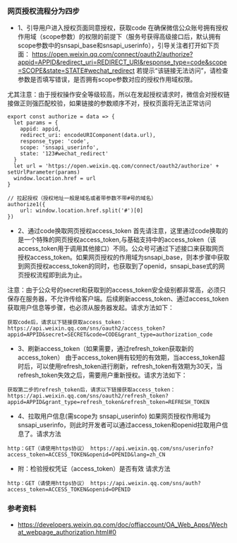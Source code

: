 ### 网页授权流程分为四步

- 1、引导用户进入授权页面同意授权，获取code
在确保微信公众账号拥有授权作用域（scope参数）的权限的前提下（服务号获得高级接口后，默认拥有scope参数中的snsapi_base和snsapi_userinfo），引导关注者打开如下页面：
https://open.weixin.qq.com/connect/oauth2/authorize?appid=APPID&redirect_uri=REDIRECT_URI&response_type=code&scope=SCOPE&state=STATE#wechat_redirect 若提示“该链接无法访问”，请检查参数是否填写错误，是否拥有scope参数对应的授权作用域权限。

尤其注意：由于授权操作安全等级较高，所以在发起授权请求时，微信会对授权链接做正则强匹配校验，如果链接的参数顺序不对，授权页面将无法正常访问
```
export const authorize = data => {
  let params = {
    appid: appid,
    redirect_uri: encodeURIComponent(data.url),
    response_type: 'code',
    scope: 'snsapi_userinfo',
    state: '123#wechat_redirect'
  }
  let url = 'https://open.weixin.qq.com/connect/oauth2/authorize' + setUrlParameter(params)
  window.location.href = url
}

// 拉起授权（授权地址一般是域名或者带参数不带#号的域名）
authorize1({
    url: window.location.href.split('#')[0]
})
```

- 2、通过code换取网页授权access_token
首先请注意，这里通过code换取的是一个特殊的网页授权access_token,与基础支持中的access_token（该access_token用于调用其他接口）不同。公众号可通过下述接口来获取网页授权access_token。如果网页授权的作用域为snsapi_base，则本步骤中获取到网页授权access_token的同时，也获取到了openid，snsapi_base式的网页授权流程即到此为止。

注意：由于公众号的secret和获取到的access_token安全级别都非常高，必须只保存在服务器，不允许传给客户端。后续刷新access_token、通过access_token获取用户信息等步骤，也必须从服务器发起。请求方法如下：
```
获取code后，请求以下链接获取access_token： https://api.weixin.qq.com/sns/oauth2/access_token?appid=APPID&secret=SECRET&code=CODE&grant_type=authorization_code
```


- 3、刷新access_token（如果需要，通过refresh_token获取新的access_token）
由于access_token拥有较短的有效期，当access_token超时后，可以使用refresh_token进行刷新，refresh_token有效期为30天，当refresh_token失效之后，需要用户重新授权。请求方法如下：
```
获取第二步的refresh_token后，请求以下链接获取access_token： https://api.weixin.qq.com/sns/oauth2/refresh_token?appid=APPID&grant_type=refresh_token&refresh_token=REFRESH_TOKEN
```

- 4、拉取用户信息(需scope为 snsapi_userinfo)
如果网页授权作用域为snsapi_userinfo，则此时开发者可以通过access_token和openid拉取用户信息了。请求方法
```
http：GET（请使用https协议） https://api.weixin.qq.com/sns/userinfo?access_token=ACCESS_TOKEN&openid=OPENID&lang=zh_CN
```

- 附：检验授权凭证（access_token）是否有效
请求方法
```
http：GET（请使用https协议） https://api.weixin.qq.com/sns/auth?access_token=ACCESS_TOKEN&openid=OPENID
```



### 参考资料
- https://developers.weixin.qq.com/doc/offiaccount/OA_Web_Apps/Wechat_webpage_authorization.html#0
